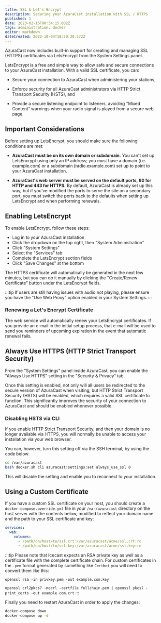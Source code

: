 ```yaml
---
title: SSL & Let's Encrypt
description: Securing your AzuraCast installation with SSL / HTTPS
published: 1
date: 2023-02-16T00:34:15.002Z
tags: administration, docker
editor: markdown
dateCreated: 2022-10-04T18:50:30.572Z
---
```


AzuraCast now includes built-in support for creating and managing SSL (HTTPS) certificates via LetsEncrypt from the System Settings panel.

LetsEncrypt is a free and simple way to allow safe and secure connections to your AzuraCast installation. With a valid SSL certificate, you can:

- Secure your connection to AzuraCast when administering your stations,

- Enforce security for all AzuraCast administrators via HTTP Strict Transport Security (HSTS), and

- Provide a secure listening endpoint to listeners, avoiding "Mixed Content" warnings when your radio signal is played from a secure web page.

## Important Considerations

Before setting up LetsEncrypt, you should make sure the following conditions are met:

- **AzuraCast must be on its own domain or subdomain.** You can't set up LetsEncrypt using only an IP address; you must have a domain (i.e. example.com) or a subdomain (radio.example.com) set up to point to your AzuraCast installation.

- **AzuraCast's web server must be served on the default ports, 80 for HTTP and 443 for HTTPS.** By default, AzuraCast is already set up this way, but if you've modified the ports to serve the site on a secondary port, you must switch the ports back to the defaults when setting up LetsEncrypt and when performing renewals.

## Enabling LetsEncrypt

To enable LetsEncrypt, follow these steps:

- Log in to your AzuraCast installation
- Click the dropdown on the top right, then "System Administration"
- Click "System Settings"
- Select the "Services" tab
- Complete the LetsEncrypt section fields
- Click "Save Changes" at the bottom

The HTTPS certificate will automatically be generated in the next few minutes, but you can do it manually by clicking the "Create/Renew Certificate" button under the LetsEncrypt fields.

:::tip
If users are still having issues with audio not playing, please ensure you have the "Use Web Proxy" option enabled in your System Settings.
:::

### Renewing a Let's Encrypt Certificate

The web service will automatically renew your LetsEncrypt certificates. If you provide an e-mail in the initial setup process, that e-mail will be used to send you reminders of upcoming expiration in the event that automatic renewal fails.

## Always Use HTTPS (HTTP Strict Transport Security)

From the "System Settings" panel inside AzuraCast, you can enable the "Always Use HTTPS" setting in the "Security & Privacy" tab.

Once this setting is enabled, not only will all users be redirected to the secure version of AzuraCast when visiting, but HTTP Strict Transport Security (HSTS) will be enabled, which requires a valid SSL certificate to function. This significantly improves the security of your connection to AzuraCast and should be enabled whenever possible.

### Disabling HSTS via CLI

If you enable HTTP Strict Transport Security, and then your domain is no longer available via HTTPS, you will normally be unable to access your installation via your web browser.

You can, however, turn this setting off via the SSH terminal, by using the code below:

```bash
cd /var/azuracast
bash docker.sh cli azuracast:settings:set always_use_ssl 0
```

This will disable the setting and enable you to reconnect to your installation.

## Using a Custom Certificate

If you have a custom SSL certificate on your host, you should create a `docker-compose.override.yml` file in your `/var/azuracast` directory on the host server with the contents below, modified to reflect your domain name and the path to your SSL certificate and key:

```yaml
services:
  web:
    volumes:
      - /path/on/host/to/ssl.crt:/var/azuracast/acme/ssl.crt:ro
      - /path/on/host/to/ssl.key:/var/azuracast/acme/ssl.key:ro
```

:::tip
Please note that Icecast expects an RSA private key as well as a certificate file with the complete certificate chain. For custom certificates in the `.pem` format generated by something like `Certbot` you will need to convert them like this:

`openssl rsa -in privkey.pem -out example.com.key`

`openssl crl2pkcs7 -nocrl -certfile fullchain.pem | openssl pkcs7 -print_certs -out example.com.crt`
:::

Finally you need to restart AzuraCast in order to apply the changes:

```bash
docker-compose down
docker-compose up -d
```
